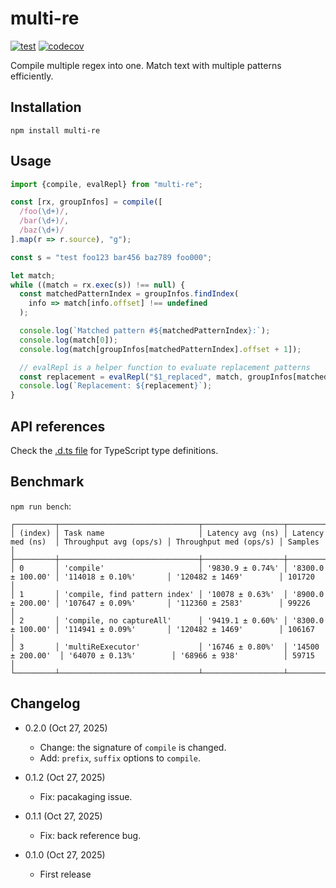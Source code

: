 multi-re
========

[![test](https://github.com/eight04/multi-re/actions/workflows/test.yml/badge.svg)](https://github.com/eight04/multi-re/actions/workflows/test.yml)
[![codecov](https://codecov.io/gh/eight04/multi-re/branch/master/graph/badge.svg)](https://codecov.io/gh/eight04/multi-re)

Compile multiple regex into one. Match text with multiple patterns efficiently.

Installation
------------

```
npm install multi-re
```

Usage
-----

```JavaScript
import {compile, evalRepl} from "multi-re";

const [rx, groupInfos] = compile([
  /foo(\d+)/,
  /bar(\d+)/,
  /baz(\d+)/
].map(r => r.source), "g");

const s = "test foo123 bar456 baz789 foo000";

let match;
while ((match = rx.exec(s)) !== null) {
  const matchedPatternIndex = groupInfos.findIndex(
    info => match[info.offset] !== undefined
  );

  console.log(`Matched pattern #${matchedPatternIndex}:`);
  console.log(match[0]);
  console.log(match[groupInfos[matchedPatternIndex].offset + 1]);

  // evalRepl is a helper function to evaluate replacement patterns
  const replacement = evalRepl("$1_replaced", match, groupInfos[matchedPatternIndex]);
  console.log(`Replacement: ${replacement}`);
}
```

API references
--------------

Check the [.d.ts file](./types/index.d.ts) for TypeScript type definitions.

Benchmark
---------
`npm run bench`:

```
┌─────────┬───────────────────────────────┬──────────────────┬───────────────────┬────────────────────────┬────────────────────────┬─────────┐
│ (index) │ Task name                     │ Latency avg (ns) │ Latency med (ns)  │ Throughput avg (ops/s) │ Throughput med (ops/s) │ Samples │
├─────────┼───────────────────────────────┼──────────────────┼───────────────────┼────────────────────────┼────────────────────────┼─────────┤
│ 0       │ 'compile'                     │ '9830.9 ± 0.74%' │ '8300.0 ± 100.00' │ '114018 ± 0.10%'       │ '120482 ± 1469'        │ 101720  │
│ 1       │ 'compile, find pattern index' │ '10078 ± 0.63%'  │ '8900.0 ± 200.00' │ '107647 ± 0.09%'       │ '112360 ± 2583'        │ 99226   │
│ 2       │ 'compile, no captureAll'      │ '9419.1 ± 0.60%' │ '8300.0 ± 100.00' │ '114941 ± 0.09%'       │ '120482 ± 1469'        │ 106167  │
│ 3       │ 'multiReExecutor'             │ '16746 ± 0.80%'  │ '14500 ± 200.00'  │ '64070 ± 0.13%'        │ '68966 ± 938'          │ 59715   │
└─────────┴───────────────────────────────┴──────────────────┴───────────────────┴────────────────────────┴────────────────────────┴─────────┘
```

Changelog
---------

* 0.2.0 (Oct 27, 2025)

  - Change: the signature of `compile` is changed.
  - Add: `prefix`, `suffix` options to `compile`.

* 0.1.2 (Oct 27, 2025)

  - Fix: pacakaging issue.

* 0.1.1 (Oct 27, 2025)

  - Fix: back reference bug.

* 0.1.0 (Oct 27, 2025)

  - First release
